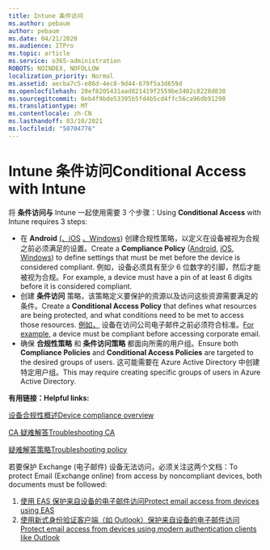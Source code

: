 ```yaml
---
title: Intune 条件访问
ms.author: pebaum
author: pebaum
ms.date: 04/21/2020
ms.audience: ITPro
ms.topic: article
ms.service: o365-administration
ROBOTS: NOINDEX, NOFOLLOW
localization_priority: Normal
ms.assetid: aecba7c5-e86d-4ec8-9d44-679f5a3d659d
ms.openlocfilehash: 20ef8205431aad821419f2559be3402c8228d838
ms.sourcegitcommit: 0eb4f9bde53395b5fd4b5cd4ffc56ca96db91298
ms.translationtype: MT
ms.contentlocale: zh-CN
ms.lasthandoff: 03/10/2021
ms.locfileid: "50704776"
---
```

# <a name="conditional-access-with-intune"></a><span data-ttu-id="7e2b0-102">Intune 条件访问</span><span class="sxs-lookup"><span data-stu-id="7e2b0-102">Conditional Access with Intune</span></span>

<span data-ttu-id="7e2b0-103">将  **条件访问与**  Intune 一起使用需要 3 个步骤：</span><span class="sxs-lookup"><span data-stu-id="7e2b0-103">Using  **Conditional Access**  with Intune requires 3 steps:</span></span>

- <span data-ttu-id="7e2b0-104">在 **Android** [ (、iOS](https://docs.microsoft.com/intune/compliance-policy-create-android) [](https://docs.microsoft.com/intune/compliance-policy-create-ios) [、Windows](https://docs.microsoft.com//intune/compliance-policy-create-windows)) 创建合规性策略，以定义在设备被视为合规之前必须满足的设置。</span><span class="sxs-lookup"><span data-stu-id="7e2b0-104">Create a  **Compliance Policy**  ([Android](https://docs.microsoft.com/intune/compliance-policy-create-android),  [iOS](https://docs.microsoft.com/intune/compliance-policy-create-ios),  [Windows](https://docs.microsoft.com//intune/compliance-policy-create-windows)) to define settings that must be met before the device is considered compliant.</span></span> <span data-ttu-id="7e2b0-105">例如，设备必须具有至少 6 位数字的引脚，然后才能被视为合规。</span><span class="sxs-lookup"><span data-stu-id="7e2b0-105">For example, a device must have a pin of at least 6 digits before it is considered compliant.</span></span>
- <span data-ttu-id="7e2b0-106">创建 **条件访问**  策略，该策略定义要保护的资源以及访问这些资源需要满足的条件。</span><span class="sxs-lookup"><span data-stu-id="7e2b0-106">Create a **Conditional Access Policy**  that defines what resources are being protected, and what conditions need to be met to access those resources.</span></span>  <span data-ttu-id="7e2b0-107">[例如，](https://docs.microsoft.com/intune/tutorial-protect-email-on-unmanaged-devices#create-conditional-access-policies)  设备在访问公司电子邮件之前必须符合标准。</span><span class="sxs-lookup"><span data-stu-id="7e2b0-107">[For example,](https://docs.microsoft.com/intune/tutorial-protect-email-on-unmanaged-devices#create-conditional-access-policies)  a device must be compliant before accessing corporate email.</span></span>
- <span data-ttu-id="7e2b0-108">确保 **合规性策略**  和  **条件访问策略**  都面向所需的用户组。</span><span class="sxs-lookup"><span data-stu-id="7e2b0-108">Ensure both **Compliance Policies**  and  **Conditional Access Policies**  are targeted to the desired groups of users.</span></span> <span data-ttu-id="7e2b0-109">这可能需要在 Azure Active Directory 中创建特定用户组。</span><span class="sxs-lookup"><span data-stu-id="7e2b0-109">This may require creating specific groups of users in Azure Active Directory.</span></span>

<span data-ttu-id="7e2b0-110">**有用链接：**</span><span class="sxs-lookup"><span data-stu-id="7e2b0-110">**Helpful links:**</span></span>

[<span data-ttu-id="7e2b0-111">设备合规性概述</span><span class="sxs-lookup"><span data-stu-id="7e2b0-111">Device compliance overview</span></span>](https://docs.microsoft.com/intune/device-compliance-get-started)

[<span data-ttu-id="7e2b0-112">CA 疑难解答</span><span class="sxs-lookup"><span data-stu-id="7e2b0-112">Troubleshooting CA</span></span>](https://docs.microsoft.com/intune/troubleshoot-conditional-access)

[<span data-ttu-id="7e2b0-113">疑难解答策略</span><span class="sxs-lookup"><span data-stu-id="7e2b0-113">Troubleshooting policy</span></span>](https://docs.microsoft.com/troubleshoot/mem/intune/troubleshoot-policies-in-microsoft-intune)

<span data-ttu-id="7e2b0-114">若要保护 Exchange (电子邮件) 设备无法访问，必须关注这两个文档：</span><span class="sxs-lookup"><span data-stu-id="7e2b0-114">To protect Email (Exchange online) from access by noncompliant devices, both documents must be followed:</span></span>

1. [<span data-ttu-id="7e2b0-115">使用 EAS 保护来自设备的电子邮件访问</span><span class="sxs-lookup"><span data-stu-id="7e2b0-115">Protect email access from devices using EAS</span></span>](https://docs.microsoft.com/intune/tutorial-protect-email-on-unmanaged-devices)
2. [<span data-ttu-id="7e2b0-116">使用新式身份验证客户端（如 Outlook）保护来自设备的电子邮件访问</span><span class="sxs-lookup"><span data-stu-id="7e2b0-116">Protect email access from devices using modern authentication clients like Outlook</span></span>](https://docs.microsoft.com/intune/tutorial-protect-email-on-enrolled-devices)